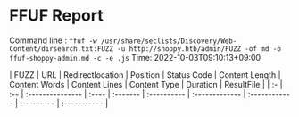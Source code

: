 # FFUF Report

  Command line : `ffuf -w /usr/share/seclists/Discovery/Web-Content/dirsearch.txt:FUZZ -u http://shoppy.htb/admin/FUZZ -of md -o ffuf-shoppy-admin.md -c -e .js`
  Time: 2022-10-03T09:10:13&#43;09:00

  | FUZZ | URL | Redirectlocation | Position | Status Code | Content Length | Content Words | Content Lines | Content Type | Duration | ResultFile |
  | :- | :-- | :--------------- | :---- | :------- | :---------- | :------------- | :------------ | :--------- | :----------- |
  